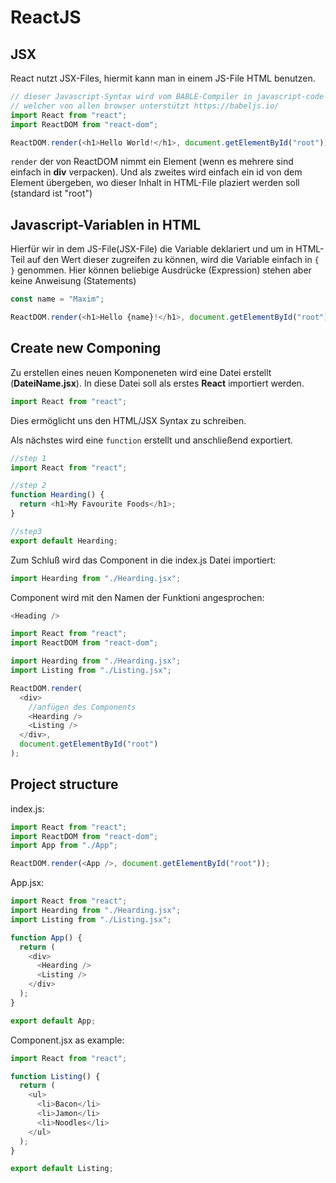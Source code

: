 #  ReactJS

## JSX
React nutzt JSX-Files, hiermit kann man in einem JS-File HTML benutzen.

```javascript
// dieser Javascript-Syntax wird vom BABLE-Compiler in javascript-code übersetzt, 
// welcher von allen browser unterstützt https://babeljs.io/
import React from "react";
import ReactDOM from "react-dom";

ReactDOM.render(<h1>Hello World!</h1>, document.getElementById("root"));
```

`render` der von ReactDOM nimmt ein Element (wenn es mehrere sind einfach in __div__ verpacken). Und als zweites wird einfach ein id von dem Element übergeben, wo dieser Inhalt in HTML-File plaziert werden soll (standard ist "root")

## Javascript-Variablen in HTML

Hierfür wir in dem JS-File(JSX-File) die Variable deklariert und um in HTML-Teil auf den Wert dieser zugreifen zu können, wird die Variable einfach in `{ }` genommen. Hier können beliebige Ausdrücke (Expression) stehen aber keine Anweisung (Statements)

```javascript
const name = "Maxim";

ReactDOM.render(<h1>Hello {name}!</h1>, document.getElementById("root"));
```

## Create new Componing

Zu erstellen eines neuen Komponeneten wird eine Datei erstellt (__DateiName.jsx__). In diese Datei soll als erstes __React__ importiert werden.

```javascript
import React from "react";
```

Dies ermöglicht uns den HTML/JSX Syntax zu schreiben.

Als nächstes wird eine `function` erstellt und anschließend exportiert.

```javascript
//step 1
import React from "react";

//step 2
function Hearding() {
  return <h1>My Favourite Foods</h1>;
}

//step3
export default Hearding;
```

Zum Schluß wird das Component in die index.js Datei importiert:

```javascript
import Hearding from "./Hearding.jsx";
```

Component wird mit den Namen der Funktioni angesprochen:

```javascript
<Heading />
```

```javascript
import React from "react";
import ReactDOM from "react-dom";

import Hearding from "./Hearding.jsx";
import Listing from "./Listing.jsx";

ReactDOM.render(
  <div>
    //anfügen des Components
    <Hearding /> 
    <Listing />
  </div>,
  document.getElementById("root")
);
```

## Project structure

index.js:
```javascript
import React from "react";
import ReactDOM from "react-dom";
import App from "./App";

ReactDOM.render(<App />, document.getElementById("root"));
```

App.jsx:
```javascript
import React from "react";
import Hearding from "./Hearding.jsx";
import Listing from "./Listing.jsx";

function App() {
  return (
    <div>
      <Hearding />
      <Listing />
    </div>
  );
}

export default App;
```

Component.jsx as example:
```javascript
import React from "react";

function Listing() {
  return (
    <ul>
      <li>Bacon</li>
      <li>Jamon</li>
      <li>Noodles</li>
    </ul>
  );
}

export default Listing;
```